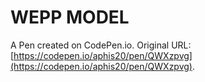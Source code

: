 # WEPP MODEL

A Pen created on CodePen.io. Original URL: [https://codepen.io/aphis20/pen/QWXzpvg](https://codepen.io/aphis20/pen/QWXzpvg).

